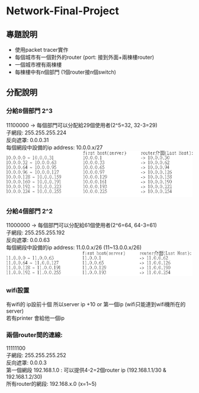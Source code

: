 # Network-Final-Project
## 專題說明
* 使用packet tracer實作
* 每個城市有一個對外的router (port: 接到外面+兩棟樓router)
* 一個城市裡有兩棟樓
* 每棟樓中有n個部門 (1個router接n個switch)

## 分配說明
### 分給8個部門 2^3  

11100000 -> 每個部門可以分配給29個使用者(2^5=32, 32-3=29)  
子網段: 255.255.255.224  
反向遮罩: 0.0.0.31  
每個網段中設備的ip address: 10.0.0.x/27  
![image](https://github.com/fairy990524/Network-Final-Project/blob/master/detail_1.PNG)


### 分給4個部門 2^2
11000000 -> 每個部門可以分配給61個使用者(2^6=64, 64-3=61)  
子網段: 255.255.255.192  
反向遮罩: 0.0.0.63  
每個網段中設備的ip address: 11.0.0.x/26 (11~13.0.0.x/26)  
![image](https://github.com/fairy990524/Network-Final-Project/blob/master/datail_2.PNG)


### wifi設置
有wifi的 ip設前十個 所以server ip +10 or 第一個ip (wifi只能連到wifi機所在的server)  
若有printer 會給他一個ip  


### 兩個router間的連線:
11111100  
子網段: 255.255.255.252  
反向遮罩: 0.0.0.3  
第一個網段 192.168.1.0 : 可以提供4-2=2個router ip (192.168.1.1/30 & 192.168.1.2/30)  
所有router的網段: 192.168.x.0 (x=1~5)  
